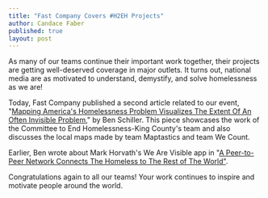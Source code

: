 ```yaml
---
title: "Fast Company Covers #H2EH Projects"
author: Candace Faber
published: true
layout: post
---
```


As many of our teams continue their important work together, their projects are getting well-deserved coverage in major outlets. It turns out, national media are as motivated to understand, demystify, and solve homelessness as we are! 

Today, Fast Company published a second article related to our event, "<a href="http://www.fastcoexist.com/3030363/visualized/mapping-americas-homelessness-problem-visualizes-the-extent-of-an-often-invisible">Mapping America's Homelessness Problem Visualizes The Extent Of An Often Invisible Problem</a>," by Ben Schiller. This piece showcases the work of the Committee to End Homelessness-King County's team and also discusses the local maps made by team Maptastics and team We Count. 

Earlier, Ben wrote about Mark Horvath's We Are Visible app in "<a href="http://www.fastcompany.com/person/mark-hovarth">A Peer-to-Peer Network Connects The Homeless to The Rest of The World"</a>.

Congratulations again to all our teams! Your work continues to inspire and motivate people around the world. 
